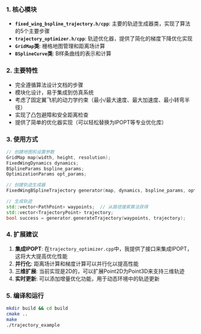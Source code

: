 

### 1. **核心模块**
- **`fixed_wing_bspline_trajectory.h/cpp`**: 主要的轨迹生成器类，实现了算法的5个主要步骤
- **`trajectory_optimizer.h/cpp`**: 轨迹优化器，提供了简化的梯度下降优化实现
- **`GridMap`类**: 栅格地图管理和距离场计算
- **`BSplineCurve`类**: B样条曲线的表示和计算

### 2. **主要特性**
- 完全遵循算法设计文档的步骤
- 模块化设计，易于集成到仿真系统
- 考虑了固定翼飞机的动力学约束（最小/最大速度、最大加速度、最小转弯半径）
- 实现了凸包避障和安全距离检查
- 提供了简单的优化器实现（可以轻松替换为IPOPT等专业优化库）

### 3. **使用方式**
```cpp
// 创建地图和设置参数
GridMap map(width, height, resolution);
FixedWingDynamics dynamics;
BSplineParams bspline_params;
OptimizationParams opt_params;

// 创建轨迹生成器
FixedWingBSplineTrajectory generator(map, dynamics, bspline_params, opt_params);

// 生成轨迹
std::vector<PathPoint> waypoints;  // 从路径搜索算法获得
std::vector<TrajectoryPoint> trajectory;
bool success = generator.generateTrajectory(waypoints, trajectory);
```

### 4. **扩展建议**
1. **集成IPOPT**: 在`trajectory_optimizer.cpp`中，我提供了接口来集成IPOPT，这将大大提高优化性能
2. **并行化**: 距离场计算和梯度计算可以并行化以提高性能
3. **三维扩展**: 当前实现是2D的，可以扩展Point2D为Point3D来支持三维轨迹
4. **实时更新**: 可以添加增量优化功能，用于动态环境中的轨迹更新

### 5. **编译和运行**
```bash
mkdir build && cd build
cmake ..
make
./trajectory_example
```

